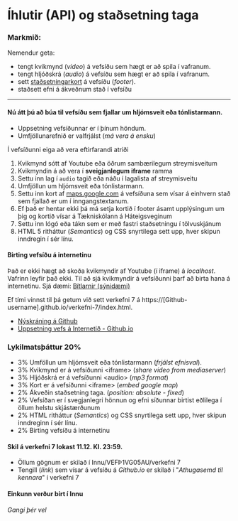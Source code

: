# Íhlutir (API) og staðsetning taga

### Markmið:

Nemendur geta:

* tengt kvikmynd (_video_)  á vefsíðu sem hægt er að spila í vafranum. 
* tengt hljóðskrá (_audio_) á vefsíðu sem hægt er að spila í vafranum. 
* sett [staðsetningarkort](https://www.google.is/maps/place/T%C3%A6knisk%C3%B3linn+-+H%C3%A1teigsvegur/@64.1390675,-21.9048536,17z/data=!3m1!4b1!4m5!3m4!1s0x48d674cc84500001:0x16719bf129fa31a7!8m2!3d64.1390675!4d-21.9026596) á vefsíðu (_footer_). 
* staðsett efni á ákveðnum stað í vefsíðu 

---

#### Nú átt þú að búa til vefsíðu sem fjallar um hljómsveit eða tónlistarmann. 

* Uppsetning vefsíðunnar er í þínum höndum. 
* Umfjöllunarefnið er valfrjálst (_má vera á ensku_)

Í vefsíðunni eiga að vera eftirfarandi atriði

1. Kvikmynd sótt af Youtube eða öðrum sambærilegum streymisveitum
1. Kvikmyndin á að vera í **sveigjanlegum iframe** ramma
1. Settu inn lag í `audio` tagið eða náðu í lagalista af streymisveitu
1. Umfjöllun um hljómsveit eða tónlistarmann.
1. Settu inn kort af [maps.google.com]() á vefsíðuna sem vísar á einhvern stað sem fjallað er um í inngangstextanum. 
1. Ef það er hentar ekki þá má setja kortið í footer ásamt upplýsingum um þig og kortið vísar á Tækniskólann á Háteigsveginum
1. Settu inn lógó eða tákn sem er með fastri staðsetningu í tölvuskjánum
1. HTML 5 ritháttur (_Semantics_) og CSS snyrtilega sett upp, hver skipun inndregin í sér línu.

#### Birting vefsíðu á internetinu

Það er ekki hægt að skoða kvikmyndir af Youtube (í iframe) á _localhost_. Vafrinn leyfir það ekki. Til að sjá kvikmyndir á vefsíðunni þarf að birta hana á internetinu. Sjá dæmi: [Bítlarnir (sýnidæmi)](https://vefgrunnur.github.io/synidaemi/lokaverkefni/2023/beatles/ferill.html)

Ef tími vinnst til þá getum við sett verkefni 7 á https://[Github-username].github.io/verkefni-7/index.html. 

* [Nýskráning á Github](Namsefni-7/Github.md)
* [Uppsetning vefs á Internetið - Github.io](Namsefni-7/uppsetning-github.io/)

### Lykilmatsþáttur 20%

* 3% Umföllun um hljómsveit eða tónlistarmann (_frjálst efnisval_).
* 3% Kvikmynd er á vefsíðunni &lt;iframe> (_share video from mediaserver_)
* 3% Hljóðskrá er á vefsíðunni &lt;audio> (_mp3 format_)
* 3% Kort er á vefsíðunni &lt;iframe> (_embed google map_)
* 2% Ákveðin staðsetning taga. (_position: absolute - fixed_)
* 2% Vefsíðan er í svegjanlegri hönnun og efni síðunnar birtist eðlilega í öllum helstu skjástærðunum 
* 2% HTML ritháttur (_Semantics_) og CSS snyrtilega sett upp, hver skipun inndreginn í sér línu.
* 2% Birting vefsíðu á internetinu

#### Skil á verkefni 7 lokast 11.12. Kl. 23:59.

* Öllum gögnum er skilað í Innu/VEFÞ1VG05AU/verkefni 7
* Tengill (_link_) sem vísar á vefsíðu á _Github.io_ er skilað í "_Athugasemd til kennara_" í verkefni 7

#### Einkunn verður birt í Innu

_Gangi þér vel_
